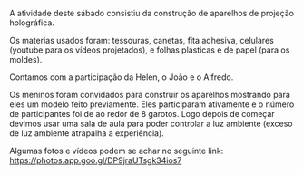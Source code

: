 A atividade deste sábado consistiu da construção de aparelhos de projeção holográfica.

Os materias usados foram: tessouras, canetas, fita adhesiva, celulares (youtube para os vídeos projetados), e folhas plásticas e de papel (para os moldes).

Contamos com a participação da Helen, o João e o Alfredo.

Os meninos foram convidados para construir os aparelhos mostrando para eles um modelo feito previamente. Eles participaram ativamente e o número de participantes foi de ao redor de 8 garotos. Logo depois de começar devimos usar uma sala de aula para poder controlar a luz ambiente (exceso de luz ambiente atrapalha a experiência).

Algumas fotos e vídeos podem se achar no seguinte link:
https://photos.app.goo.gl/DP9jraUTsgk34ios7
